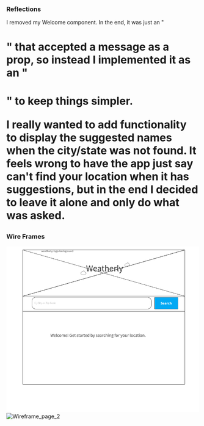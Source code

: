 ### Reflections
I removed my Welcome component. In the end, it was just an "<h1>" that accepted a message as a prop, so instead I implemented it as an "<h1>" to keep things simpler. 

I really wanted to add functionality to display the suggested names when the city/state was not found. It feels wrong to have the app just say can't find your location when it has suggestions, but in the end I decided to leave it alone and only do what was asked.

### Wire Frames
![Wireframe_page_1](./Wireframe/Page_1.png?raw=true)
![Wireframe_page_2](./Wireframe/Page_2.png?raw=true)


